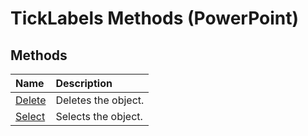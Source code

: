
# TickLabels Methods (PowerPoint)

## Methods



|**Name**|**Description**|
|:-----|:-----|
|[Delete](b67ac829-c80a-c61e-2c2b-b45c9a8cdb7f.md)|Deletes the object.|
|[Select](60656a71-53c4-915f-d009-338d53389a88.md)|Selects the object.|
